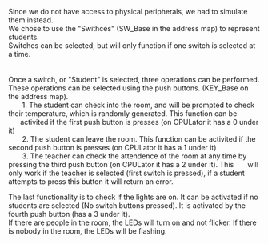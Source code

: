 Since we do not have access to physical peripherals, we had to simulate them instead.
<br/>
We chose to use the "Swithces" (SW_Base in the address map) to represent students.  <br/>
Switches can be selected, but will only function if one switch is selected at a time.
<br/><br/><br/>
Once a switch, or "Student" is selected, three operations can be performed.  These operations can be selected using the push buttons. (KEY_Base on the address map).<br/>
  &nbsp;&nbsp;&nbsp;&nbsp;&nbsp;&nbsp;  1. The student can check into the room, and will be prompted to check their temperature, which is randomly generated.  This function can be &nbsp;&nbsp;&nbsp;&nbsp;&nbsp;&nbsp;activited if the first push button is presses (on CPULator it has a 0 under it)<br/>
   &nbsp;&nbsp;&nbsp;&nbsp;&nbsp;&nbsp; 2. The student can leave the room.  This function can be activited if the second push button is presses (on CPULator it has a 1 under it)<br/>
    &nbsp;&nbsp;&nbsp;&nbsp;&nbsp;&nbsp; 3. The teacher can check the attendence of the room at any time by pressing the third push button (on CPULator it has a 2 under it). This &nbsp;&nbsp;&nbsp;&nbsp;&nbsp;&nbsp;will only work if the teacher is selected (first switch is pressed), if a student attempts to press this button it will return an error.
   <br/>

The last functionality is to check if the lights are on.  It can be activated if no students are selected (No switch buttons pressed).  It is activated by the fourth push button (has a 3 under it).  <br/>
If there are people in the room, the LEDs will turn on and not flicker.  If there is nobody in the room, the LEDs will be flashing.<br/>
